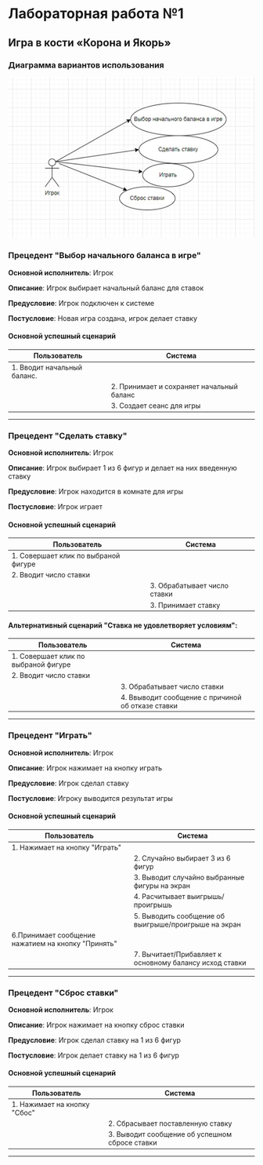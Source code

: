 # Лабораторная работа №1
## Игра в кости «Корона и Якорь»

### Диаграмма вариантов использования
![alt text](<./usercase.jpg>)

### Прецедент "Выбор начального баланса в игре"
**Основной исполнитель**: Игрок

**Описание**: Игрок выбирает начальный баланс для ставок

**Предусловие**: Игрок подключен к системе

**Постусловие**: Новая игра создана, игрок делает ставку

#### Основной успешный сценарий

| Пользователь                    | Система                           | 
|---------------------------------|-----------------------------------|
| 1. Вводит начальный баланс.      |                                   | 
|                                 | 2. Принимает и сохраняет начальный баланс       |
|                                 | 3. Создает сеанс для игры       |
---
### Прецедент "Сделать ставку"
**Основной исполнитель**: Игрок

**Описание**: Игрок выбирает 1 из 6 фигур и делает на них введенную ставку 

**Предусловие**: Игрок находится в комнате для игры

**Постусловие**: Игрок играет

#### Основной успешный сценарий

| Пользователь                    | Система                                       | 
|---------------------------------|-----------------------------------------------|
| 1. Совершает клик по выбраной фигуре                |                                               | 
| 2. Вводит число ставки          |                              |
|                                 | 3. Обрабатывает число ставки |
|                                 | 3. Принимает ставку |

#### Альтернативный сценарий "Ставка не удовлетворяет условиям":

| Пользователь                    | Система                                                                          | 
|---------------------------------|----------------------------------------------------------------------------------|
| 1. Совершает клик по выбраной фигуре                |                                               | 
| 2. Вводит число ставки          |                              |
|                                 | 3. Обрабатывает число ставки |
|                                 | 4. Ввыводит сообщение с причиной об отказе ставки                                    |

---
### Прецедент "Играть"
**Основной исполнитель**: Игрок

**Описание**: Игрок нажимает на кнопку играть

**Предусловие**: Игрок сделал ставку

**Постусловие**: Игроку выводится результат игры

#### Основной успешный сценарий

| Пользователь                       | Система                                       | 
|------------------------------------|-----------------------------------------------|
| 1. Нажимает на кнопку "Играть"  |                                               |
|                                    | 2. Случайно выбирает 3 из 6 фигур  |
|                                    | 3. Выводит случайно выбранные фигуры на экран       |
|                                    | 4. Расчитывает выигрышь/проигрышь                              |
|                                    | 5. Выводить сообщение об выигрыше/проигрыше на экран           |
| 6.Принимает сообщение нажатием на кнопку "Принять"       |                      |
|                                    | 7. Вычитает/Прибавляет к основному балансу исход ставки        |

---
### Прецедент "Сброс ставки"
**Основной исполнитель**: Игрок

**Описание**:  Игрок нажимает на кнопку сброс ставки

**Предусловие**: Игрок сделал ставку на 1 из 6 фигур

**Постусловие**: Игрок делает ставку на 1 из 6 фигур

#### Основной успешный сценарий

| Пользователь                       | Система                                                  | 
|------------------------------------|----------------------------------------------------------|
| 1. Нажимает на кнопку "Сбос"        |                                                          |
|                                    | 2. Сбрасывает поставленную ставку                         |
|                                    | 3. Выводит сообщение об успешном сбросе ставки            |

---





